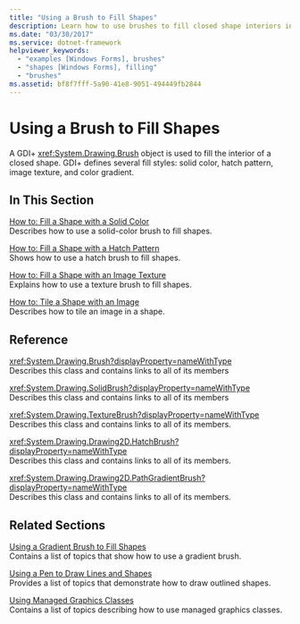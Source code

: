 ```yaml
---
title: "Using a Brush to Fill Shapes"
description: Learn how to use brushes to fill closed shape interiors in GDI+ with a selection of topics and tutorials.
ms.date: "03/30/2017"
ms.service: dotnet-framework
helpviewer_keywords: 
  - "examples [Windows Forms], brushes"
  - "shapes [Windows Forms], filling"
  - "brushes"
ms.assetid: bf8f7fff-5a90-41e8-9051-494449fb2844
---
```

# Using a Brush to Fill Shapes

A GDI+ <xref:System.Drawing.Brush> object is used to fill the interior of a closed shape. GDI+ defines several fill styles: solid color, hatch pattern, image texture, and color gradient.  
  
## In This Section  

[How to: Fill a Shape with a Solid Color](how-to-fill-a-shape-with-a-solid-color.md)  
Describes how to use a solid-color brush to fill shapes.  
  
[How to: Fill a Shape with a Hatch Pattern](how-to-fill-a-shape-with-a-hatch-pattern.md)  
Shows how to use a hatch brush to fill shapes.  
  
[How to: Fill a Shape with an Image Texture](how-to-fill-a-shape-with-an-image-texture.md)  
Explains how to use a texture brush to fill shapes.  
  
[How to: Tile a Shape with an Image](how-to-tile-a-shape-with-an-image.md)  
Describes how to tile an image in a shape.  
  
## Reference  

<xref:System.Drawing.Brush?displayProperty=nameWithType>  
Describes this class and contains links to all of its members  
  
<xref:System.Drawing.SolidBrush?displayProperty=nameWithType>  
Describes this class and contains links to all of its members  
  
<xref:System.Drawing.TextureBrush?displayProperty=nameWithType>  
Describes this class and contains links to all of its members.  
  
<xref:System.Drawing.Drawing2D.HatchBrush?displayProperty=nameWithType>  
Describes this class and contains links to all of its members.  
  
<xref:System.Drawing.Drawing2D.PathGradientBrush?displayProperty=nameWithType>  
Describes this class and contains links to all of its members.  
  
## Related Sections  

[Using a Gradient Brush to Fill Shapes](using-a-gradient-brush-to-fill-shapes.md)  
Contains a list of topics that show how to use a gradient brush.  
  
[Using a Pen to Draw Lines and Shapes](using-a-pen-to-draw-lines-and-shapes.md)  
Provides a list of topics that demonstrate how to draw outlined shapes.  
  
[Using Managed Graphics Classes](using-managed-graphics-classes.md)  
Contains a list of topics describing how to use managed graphics classes.

